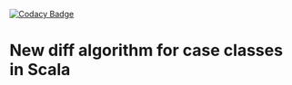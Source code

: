 [![Codacy Badge](https://app.codacy.com/project/badge/Grade/bc13cb4f99f64fe4bc6cca83ead3908b)](https://www.codacy.com/gh/caente/mismatch/dashboard?utm_source=github.com&amp;utm_medium=referral&amp;utm_content=caente/mismatch&amp;utm_campaign=Badge_Grade)

# New diff algorithm for case classes in Scala



